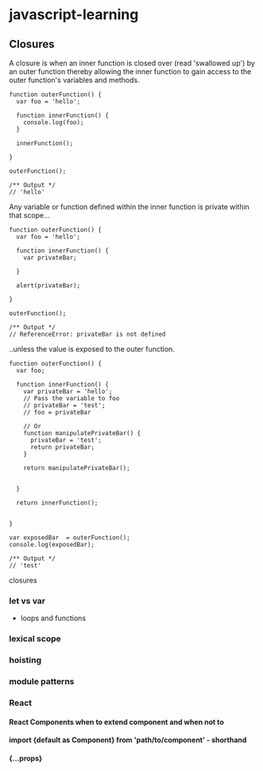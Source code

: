 # javascript-learning

## Closures

A closure is when an inner function is closed over (read 'swallowed up') by an outer function thereby allowing the inner function to gain access to the outer function's variables and methods. 

```
function outerFunction() {
  var foo = 'hello';
  
  function innerFunction() {
    console.log(foo);
  }
  
  innerFunction();
  
}

outerFunction();

/** Output */
// 'hello'
```

Any variable or function defined within the inner function is private within that scope...

```
function outerFunction() {
  var foo = 'hello';
  
  function innerFunction() {
    var privateBar;
    
  }
  
  alert(privateBar);
  
}

outerFunction();

/** Output */
// ReferenceError: privateBar is not defined
```

..unless the value is exposed to the outer function.

```
function outerFunction() {
  var foo;
  
  function innerFunction() {
    var privateBar = 'hello';
    // Pass the variable to foo 
    // privateBar = 'test';
    // foo = privateBar
    
    // Or
    function manipulatePrivateBar() {
      privateBar = 'test';
      return privateBar;
    }
    
    return manipulatePrivateBar();
    
    
  }
  
  return innerFunction();
  
  
}

var exposedBar  = outerFunction();
console.log(exposedBar);

/** Output */
// 'test'

```



closures
### let vs var 
 - loops and functions
### lexical scope
### hoisting
### module patterns
### React
#### React Components when to extend component and when not to
#### import {default as Component} from 'path/to/component' - shorthand
#### {...props}

